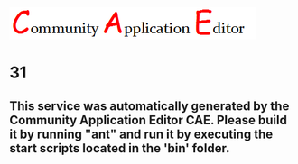 ![CAE](https://github.com/PhilCAEOrg/application-29/blob/master/microservice-31/img/logo.png)  

31
===================


This service was automatically generated by the Community Application Editor CAE. Please build it by running "ant" and run it by executing the start scripts located in the 'bin' folder.
---------------
